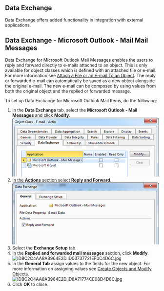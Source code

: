 ## Data Exchange

Data Exchange offers added functionality in integration with external applications.


## Data Exchange - Microsoft Outlook - Mail Mail Messages

Data Exchange for Microsoft Outlook Mail Messages enables the users to reply and forward directly to e-mails attached to an object. This is only available for object classes which is defined with an attached file or e-mail. For more information see [Attach a File or an E-mail To an Object](../../../../how-to/attach-a-file-or-an-email-to-an-object.md "Attach a File or an E-mail To an Object"). The reply or forwarded e-mail can automatically be saved as a new object alongside the original e-mail. The new e-mail can be composed by using values from both the original object and the replied or forwarded message.

To set up Data Exchange for Microsoft Outlook Mail Items, do the following:

1.  In the **Data Exchange** tab, select the **Microsoft Outlook - Mail Messages** and click **Modify**.  
    ![IDBC2C4AA8AB964E2D.ID367C92DBB93641D1.jpg](media/IDBC2C4AA8AB964E2D.ID367C92DBB93641D1.jpg)
2.  In the **Actions** section select **Reply and Forward**.  
    ![IDBC2C4AA8AB964E2D.ID3C59FBB2A9564104.jpg](media/IDBC2C4AA8AB964E2D.ID3C59FBB2A9564104.jpg)
3.  Select the **Exchange Setup** tab.
4.  In the **Replied and forwarded mail messages** section, click **Modify**.  
    ![IDBC2C4AA8AB964E2D.ID03737721EF0C4D6C.jpg](media/IDBC2C4AA8AB964E2D.ID03737721EF0C4D6C.jpg)
5.  In the **General Tab** assign values to the fields for the new object. For more information on assigning values see [Create Objects and Modify Objects](../../../logic/action-orchestration/actions/effects/create-objects-and-modify-objects.md "Create Objects and Modify Objects").  
    ![IDBC2C4AA8AB964E2D.ID8A71774CE08D4D8C.jpg](media/IDBC2C4AA8AB964E2D.ID8A71774CE08D4D8C.jpg)
6.  Click **OK** to close.

